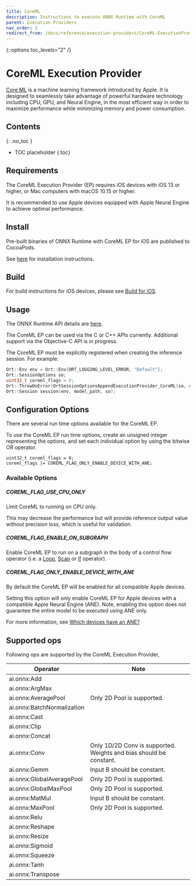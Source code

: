 ```yaml
---
title: CoreML
description: Instructions to execute ONNX Runtime with CoreML
parent: Execution Providers
nav_order: 2
redirect_from: /docs/reference/execution-providers/CoreML-ExecutionProvider
---
```

{::options toc_levels="2" /}

# CoreML Execution Provider

[Core ML](https://developer.apple.com/machine-learning/core-ml/) is a machine learning framework introduced by Apple. It is designed to seamlessly take advantage of powerful hardware technology including CPU, GPU, and Neural Engine, in the most efficient way in order to maximize performance while minimizing memory and power consumption.

## Contents
{: .no_toc }

* TOC placeholder
{:toc}

## Requirements

The CoreML Execution Provider (EP) requires iOS devices with iOS 13 or higher, or Mac computers with macOS 10.15 or higher.

It is recommended to use Apple devices equipped with Apple Neural Engine to achieve optimal performance.

## Install

Pre-built binaries of ONNX Runtime with CoreML EP for iOS are published to CocoaPods.

See [here](../install/index.md#install-on-ios) for installation instructions.

## Build

For build instructions for iOS devices, please see [Build for iOS](../build/ios.md#coreml-execution-provider).

## Usage

The ONNX Runtime API details are [here](../api).

The CoreML EP can be used via the C or C++ APIs currently. Additional support via the Objective-C API is in progress.

The CoreML EP must be explicitly registered when creating the inference session. For example:

```C++
Ort::Env env = Ort::Env{ORT_LOGGING_LEVEL_ERROR, "Default"};
Ort::SessionOptions so;
uint32_t coreml_flags = 0;
Ort::ThrowOnError(OrtSessionOptionsAppendExecutionProvider_CoreML(so, coreml_flags));
Ort::Session session(env, model_path, so);
```

## Configuration Options

There are several run time options available for the CoreML EP.

To use the CoreML EP run time options, create an unsigned integer representing the options, and set each individual option by using the bitwise OR operator.

```
uint32_t coreml_flags = 0;
coreml_flags |= COREML_FLAG_ONLY_ENABLE_DEVICE_WITH_ANE;
```

### Available Options

##### COREML_FLAG_USE_CPU_ONLY

Limit CoreML to running on CPU only.

This may decrease the performance but will provide reference output value without precision loss, which is useful for validation.

#####  COREML_FLAG_ENABLE_ON_SUBGRAPH

Enable CoreML EP to run on a subgraph in the body of a control flow operator (i.e. a [Loop](https://github.com/onnx/onnx/blob/master/docs/Operators.md#loop), [Scan](https://github.com/onnx/onnx/blob/master/docs/Operators.md#scan) or [If](https://github.com/onnx/onnx/blob/master/docs/Operators.md#if) operator).


##### COREML_FLAG_ONLY_ENABLE_DEVICE_WITH_ANE

By default the CoreML EP will be enabled for all compatible Apple devices.

Setting this option will only enable CoreML EP for Apple devices with a compatible Apple Neural Engine (ANE).
Note, enabling this option does not guarantee the entire model to be executed using ANE only.

For more information, see [Which devices have an ANE?](https://github.com/hollance/neural-engine/blob/master/docs/supported-devices.md)

## Supported ops
Following ops are supported by the CoreML Execution Provider,

|Operator|Note|
|--------|------|
|ai.onnx:Add||
|ai.onnx:ArgMax||
|ai.onnx:AveragePool|Only 2D Pool is supported.|
|ai.onnx:BatchNormalization||
|ai.onnx:Cast||
|ai.onnx:Clip||
|ai.onnx:Concat||
|ai.onnx:Conv|Only 1D/2D Conv is supported.<br/>Weights and bias should be constant.|
|ai.onnx:Gemm|Input B should be constant.|
|ai.onnx:GlobalAveragePool|Only 2D Pool is supported.|
|ai.onnx:GlobalMaxPool|Only 2D Pool is supported.|
|ai.onnx:MatMul|Input B should be constant.|
|ai.onnx:MaxPool|Only 2D Pool is supported.|
|ai.onnx:Relu||
|ai.onnx:Reshape||
|ai.onnx:Resize||
|ai.onnx:Sigmoid||
|ai.onnx:Squeeze||
|ai.onnx:Tanh||
|ai.onnx:Transpose||
